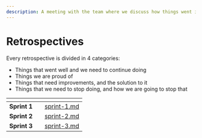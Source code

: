 ```yaml
---
description: A meeting with the team where we discuss how things went in the last sprint
---
```


# Retrospectives

Every retrospective is divided in 4 categories:

* Things that went well and we need to continue doing
* Things we are proud of
* Things that need improvements, and the solution to it
* Things that we need to stop doing, and how we are going to stop that

<table data-view="cards"><thead><tr><th></th><th></th><th data-hidden data-card-target data-type="content-ref"></th></tr></thead><tbody><tr><td><strong>Sprint 1</strong></td><td></td><td><a href="sprint-1.md">sprint-1.md</a></td></tr><tr><td><strong>Sprint 2</strong></td><td></td><td><a href="sprint-2.md">sprint-2.md</a></td></tr><tr><td><strong>Sprint 3</strong></td><td></td><td><a href="sprint-3.md">sprint-3.md</a></td></tr></tbody></table>
